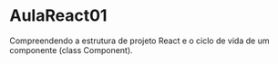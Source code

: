 # AulaReact01
Compreendendo a estrutura de projeto React e o ciclo de vida de um componente (class Component).
